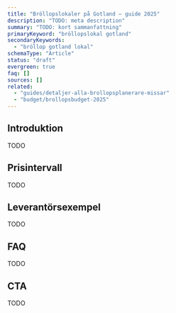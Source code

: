 ```yaml
---
title: "Bröllopslokaler på Gotland – guide 2025"
description: "TODO: meta description"
summary: "TODO: kort sammanfattning"
primaryKeyword: "bröllopslokal gotland"
secondaryKeywords:
  - "bröllop gotland lokal"
schemaType: "Article"
status: "draft"
evergreen: true
faq: []
sources: []
related:
  - "guides/detaljer-alla-brollopsplanerare-missar"
  - "budget/brollopsbudget-2025"
---
```


<!-- TODO: Följ briefen i `apps/marketing/data/briefs/leverantorer-brollopslokal-gotland.md` och outline i `research/outlines/leverantorer-brollopslokal-gotland-outline.md`. -->

## Introduktion

TODO

## Prisintervall

TODO

## Leverantörsexempel

TODO

## FAQ

TODO

## CTA

TODO

